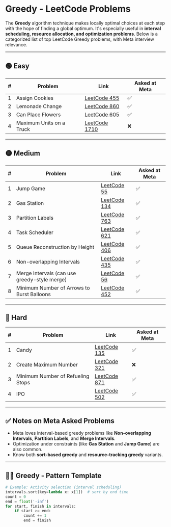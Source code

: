 # Greedy - LeetCode Problems

The **Greedy** algorithm technique makes locally optimal choices at each step with the hope of finding a global optimum. It's especially useful in **interval scheduling, resource allocation, and optimization problems**. Below is a categorized list of top LeetCode Greedy problems, with Meta interview relevance.

---

## 🟢 Easy

| # | Problem | Link | Asked at Meta |
|---|---------|------|---------------|
| 1 | Assign Cookies | [LeetCode 455](https://leetcode.com/problems/assign-cookies/) | ✅ |
| 2 | Lemonade Change | [LeetCode 860](https://leetcode.com/problems/lemonade-change/) | ✅ |
| 3 | Can Place Flowers | [LeetCode 605](https://leetcode.com/problems/can-place-flowers/) | ✅ |
| 4 | Maximum Units on a Truck | [LeetCode 1710](https://leetcode.com/problems/maximum-units-on-a-truck/) | ❌ |

---

## 🟡 Medium

| # | Problem | Link | Asked at Meta |
|---|---------|------|---------------|
| 1 | Jump Game | [LeetCode 55](https://leetcode.com/problems/jump-game/) | ✅ |
| 2 | Gas Station | [LeetCode 134](https://leetcode.com/problems/gas-station/) | ✅ |
| 3 | Partition Labels | [LeetCode 763](https://leetcode.com/problems/partition-labels/) | ✅ |
| 4 | Task Scheduler | [LeetCode 621](https://leetcode.com/problems/task-scheduler/) | ✅ |
| 5 | Queue Reconstruction by Height | [LeetCode 406](https://leetcode.com/problems/queue-reconstruction-by-height/) | ✅ |
| 6 | Non-overlapping Intervals | [LeetCode 435](https://leetcode.com/problems/non-overlapping-intervals/) | ✅ |
| 7 | Merge Intervals (can use greedy-style merge) | [LeetCode 56](https://leetcode.com/problems/merge-intervals/) | ✅ |
| 8 | Minimum Number of Arrows to Burst Balloons | [LeetCode 452](https://leetcode.com/problems/minimum-number-of-arrows-to-burst-balloons/) | ✅ |

---

## 🔴 Hard

| # | Problem | Link | Asked at Meta |
|---|---------|------|---------------|
| 1 | Candy | [LeetCode 135](https://leetcode.com/problems/candy/) | ✅ |
| 2 | Create Maximum Number | [LeetCode 321](https://leetcode.com/problems/create-maximum-number/) | ❌ |
| 3 | Minimum Number of Refueling Stops | [LeetCode 871](https://leetcode.com/problems/minimum-number-of-refueling-stops/) | ✅ |
| 4 | IPO | [LeetCode 502](https://leetcode.com/problems/ipo/) | ✅ |

---

## ✅ Notes on Meta Asked Problems

- Meta loves interval-based greedy problems like **Non-overlapping Intervals**, **Partition Labels**, and **Merge Intervals**.
- Optimization under constraints (like **Gas Station** and **Jump Game**) are also common.
- Know both **sort-based greedy** and **resource-tracking greedy** variants.

---

## 👨‍💻 Greedy - Pattern Template

```python
# Example: Activity selection (interval scheduling)
intervals.sort(key=lambda x: x[1])  # sort by end time
count = 0
end = float('-inf')
for start, finish in intervals:
    if start >= end:
        count += 1
        end = finish
